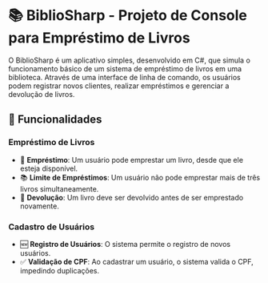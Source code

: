 # 📚 BiblioSharp - Projeto de Console para Empréstimo de Livros

O BiblioSharp é um aplicativo simples, desenvolvido em C#, que simula o funcionamento básico de um sistema de empréstimo de livros em uma biblioteca. Através de uma interface de linha de comando, os usuários podem registrar novos clientes, realizar empréstimos e gerenciar a devolução de livros.

## 🚀 Funcionalidades

### Empréstimo de Livros
- 📖 **Empréstimo**: Um usuário pode emprestar um livro, desde que ele esteja disponível.
- 📚 **Limite de Empréstimos**: Um usuário não pode emprestar mais de três livros simultaneamente.
- 🔄 **Devolução**: Um livro deve ser devolvido antes de ser emprestado novamente.

### Cadastro de Usuários
- 🆕 **Registro de Usuários**: O sistema permite o registro de novos usuários.
- ✅ **Validação de CPF**: Ao cadastrar um usuário, o sistema valida o CPF, impedindo duplicações.
